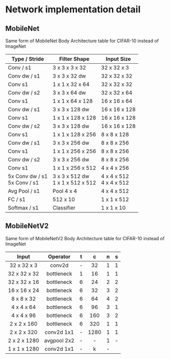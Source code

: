 # Network implementation detail

## MobileNet

Same form of MobileNet Body Architecture table for CIFAR-10 instead of ImageNet

| Type / Stride | Filter Shape | Input Size |
|---|---|---|
| Conv / s1 | 3 x 3 x 3 x 32 | 32 x 32 x 3 |
| Conv dw / s1 | 3 x 3 x 32 dw | 32 x 32 x 32 |
| Conv s1 | 1 x 1 x 32 x 64 | 32 x 32 x 32 |
| Conv dw / s2 | 3 x 3 x 64 dw | 32 x 32 x 64 |
| Conv s1 | 1 x 1 x 64 x 128 | 16 x 16 x 64 |
| Conv dw / s1 | 3 x 3 x 128 dw | 16 x 16 x 128 |
| Conv s1 | 1 x 1 x 128 x 128 | 16 x 16 x 128 |
| Conv dw / s2 | 3 x 3 x 128 dw | 16 x 16 x 128 |
| Conv s1 | 1 x 1 x 128 x 256 | 8 x 8 x 128 |
| Conv dw / s1 | 3 x 3 x 256 dw | 8 x 8 x 256 |
| Conv s1 | 1 x 1 x 256 x 256 | 8 x 8 x 256 |
| Conv dw / s2 | 3 x 3 x 256 dw | 8 x 8 x 256 |
| Conv s1 | 1 x 1 x 256 x 512 | 4 x 4 x 256 |
| 5x Conv dw / s1 <br> 5x Conv / s1 | 3 x 3 x 512 dw <br> 1 x 1 x 512 x 512 | 4 x 4 x 512 <br> 4 x 4 x 512 |
| Avg Pool / s1 | Pool 4 x 4 | 4 x 4 x 512 |
| FC / s1 | 512 x 10 | 1 x 1 x 512 |
| Softmax / s1 | Classifier | 1 x 1 x 10 |

## MobileNetV2

Same form of MobileNetV2 Body Architecture table for CIFAR-10 instead of ImageNet

| Input | Operator | t | c | n | s |
|:---:|:---:|:---:|:---:|:---:|:---:|
| 32 x 32 x 3 | conv2d | - | 32 | 1 | 1 |
| 32 x 32 x 32 | bottleneck | 1 | 16 | 1 | 1 |
| 32 x 32 x 16 | bottleneck | 6 | 24 | 2 | 2 |
| 16 x 16 x 24 | bottleneck | 6 | 32 | 3 | 2 |
| 8 x 8 x 32 | bottleneck | 6 | 64 | 4 | 2 |
| 4 x 4 x 64 | bottleneck | 6 | 96 | 3 | 1 |
| 4 x 4 x 96 | bottleneck | 6 | 160 | 3 | 2 |
| 2 x 2 x 160 | bottleneck | 6 | 320 | 1 | 1 |
| 2 x 2 x 320 | conv2d 1x1 | - | 1280 | 1 | 1 |
| 2 x 2 x 1280 | avgpool 2x2 | - | - | 1 | - |
| 1 x 1 x 1280 | conv2d 1x1 | - | k | - |  |